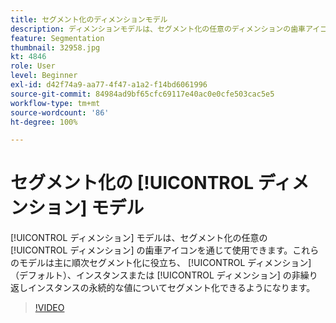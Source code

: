 ```yaml
---
title: セグメント化のディメンションモデル
description: ディメンションモデルは、セグメント化の任意のディメンションの歯車アイコンを通じて使用できます。これらのモデルは主に順次セグメント化に役立ち、ディメンション（デフォルト）、インスタンスまたはディメンションの非繰り返しインスタンスの永続的な値についてセグメント化できるようになります。
feature: Segmentation
thumbnail: 32958.jpg
kt: 4846
role: User
level: Beginner
exl-id: d42f74a9-aa77-4f47-a1a2-f14bd6061996
source-git-commit: 84984ad9bf65cfc69117e40ac0e0cfe503cac5e5
workflow-type: tm+mt
source-wordcount: '86'
ht-degree: 100%

---
```


# セグメント化の [!UICONTROL ディメンション] モデル

[!UICONTROL ディメンション] モデルは、セグメント化の任意の [!UICONTROL ディメンション] の歯車アイコンを通じて使用できます。これらのモデルは主に順次セグメント化に役立ち、 [!UICONTROL ディメンション] （デフォルト）、インスタンスまたは [!UICONTROL ディメンション] の非繰り返しインスタンスの永続的な値についてセグメント化できるようになります。

>[!VIDEO](https://video.tv.adobe.com/v/32958/?quality=12&learn=on)
